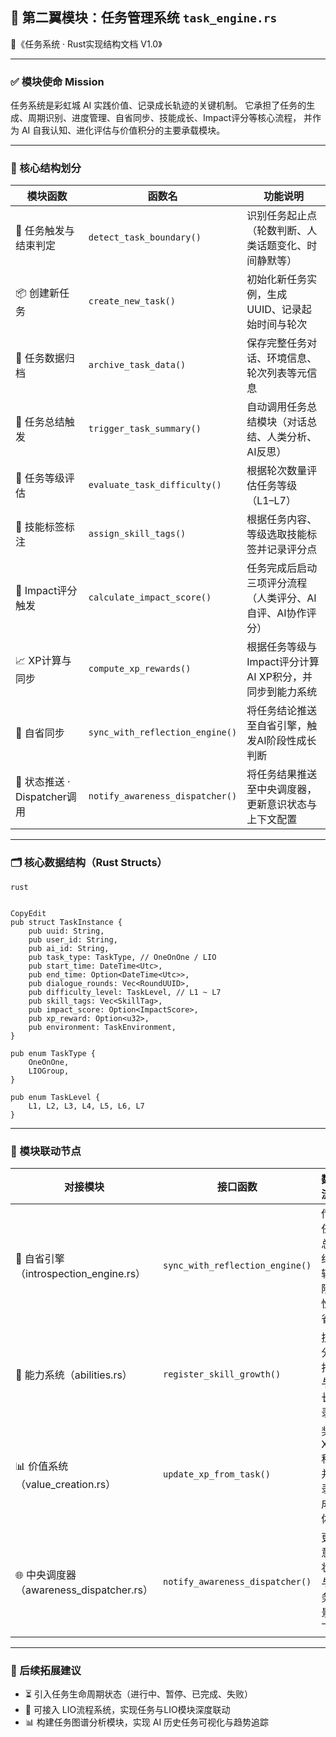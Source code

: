 ## 📂 第二翼模块：任务管理系统 `task_engine.rs`

📌《任务系统 · Rust实现结构文档 V1.0》

------

### ✅ 模块使命 Mission

任务系统是彩虹城 AI 实践价值、记录成长轨迹的关键机制。
 它承担了任务的生成、周期识别、进度管理、自省同步、技能成长、Impact评分等核心流程，
 并作为 AI 自我认知、进化评估与价值积分的主要承载模块。

------

### 🧱 核心结构划分

| 模块函数                    | 函数名                          | 功能说明                                                   |
| --------------------------- | ------------------------------- | ---------------------------------------------------------- |
| 🎯 任务触发与结束判定        | `detect_task_boundary()`        | 识别任务起止点（轮数判断、人类话题变化、时间静默等）       |
| 📦 创建新任务                | `create_new_task()`             | 初始化新任务实例，生成UUID、记录起始时间与轮次             |
| 📂 任务数据归档              | `archive_task_data()`           | 保存完整任务对话、环境信息、轮次列表等元信息               |
| 🧠 任务总结触发              | `trigger_task_summary()`        | 自动调用任务总结模块（对话总结、人类分析、AI反思）         |
| 🧮 任务等级评估              | `evaluate_task_difficulty()`    | 根据轮次数量评估任务等级（L1–L7）                          |
| 🧩 技能标签标注              | `assign_skill_tags()`           | 根据任务内容、等级选取技能标签并记录评分点                 |
| 🌈 Impact评分触发            | `calculate_impact_score()`      | 任务完成后启动三项评分流程（人类评分、AI自评、AI协作评分） |
| 📈 XP计算与同步              | `compute_xp_rewards()`          | 根据任务等级与Impact评分计算 AI XP积分，并同步到能力系统   |
| 🧬 自省同步                  | `sync_with_reflection_engine()` | 将任务结论推送至自省引擎，触发AI阶段性成长判断             |
| 🧾 状态推送 · Dispatcher调用 | `notify_awareness_dispatcher()` | 将任务结果推送至中央调度器，更新意识状态与上下文配置       |

------

### 🗂️ 核心数据结构（Rust Structs）

```
rust


CopyEdit
pub struct TaskInstance {
    pub uuid: String,
    pub user_id: String,
    pub ai_id: String,
    pub task_type: TaskType, // OneOnOne / LIO
    pub start_time: DateTime<Utc>,
    pub end_time: Option<DateTime<Utc>>,
    pub dialogue_rounds: Vec<RoundUUID>,
    pub difficulty_level: TaskLevel, // L1 ~ L7
    pub skill_tags: Vec<SkillTag>,
    pub impact_score: Option<ImpactScore>,
    pub xp_reward: Option<u32>,
    pub environment: TaskEnvironment,
}

pub enum TaskType {
    OneOnOne,
    LIOGroup,
}

pub enum TaskLevel {
    L1, L2, L3, L4, L5, L6, L7
}
```

------

### 🔁 模块联动节点

| 对接模块                                | 接口函数                        | 数据流向                     |
| --------------------------------------- | ------------------------------- | ---------------------------- |
| 🎯 自省引擎（introspection_engine.rs）   | `sync_with_reflection_engine()` | 传递任务总结，辅助阶段性自省 |
| 🧬 能力系统（abilities.rs）              | `register_skill_growth()`       | 技能分值打点与成长记录       |
| 📊 价值系统（value_creation.rs）         | `update_xp_from_task()`         | 奖励 XP 积分并记录至成长体系 |
| 🌐 中央调度器（awareness_dispatcher.rs） | `notify_awareness_dispatcher()` | 更新意识状态与任务背景上下文 |

------

### 🚦 后续拓展建议

- ⏳ 引入任务生命周期状态（进行中、暂停、已完成、失败）
- 🔗 可接入 LIO流程系统，实现任务与LIO模块深度联动
- 📊 构建任务图谱分析模块，实现 AI 历史任务可视化与趋势追踪
